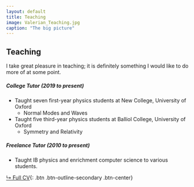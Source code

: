 ```yaml
---
layout: default
title: Teaching
image: Valerian_Teaching.jpg
caption: "The big picture"
---
```


## Teaching

I take great pleasure in teaching; it is definitely something I would like to do more of at some point.

##### College Tutor (2019 to present)
* Taught seven first-year physics students at New College, University of Oxford
  * Normal Modes and Waves
* Taught five third-year physics students at Balliol College, University of Oxford
  * Symmetry and Relativity

##### Freelance Tutor (2010 to present)
* Taught IB physics and enrichment computer science to various students.

[↳ Full CV](assets/files/CV_Valerian.pdf){: .btn .btn-outline-secondary .btn-center}
